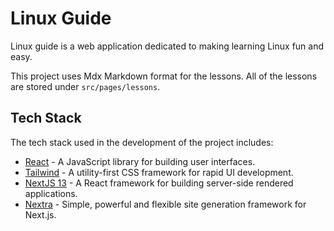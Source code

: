 # Linux Guide

Linux guide is a web application dedicated to making learning Linux fun and easy.

This project uses Mdx Markdown format for the lessons. All of the lessons are stored under `src/pages/lessons`.

## Tech Stack

The tech stack used in the development of the project includes:

- [React](https://react.dev/) - A JavaScript library for building user interfaces.
- [Tailwind](https://tailwindcss.com/) - A utility-first CSS framework for rapid UI development.
- [NextJS 13](https://nextjs.org/) - A React framework for building server-side rendered applications.
- [Nextra](https://nextra.site/) - Simple, powerful and flexible site generation framework for Next.js.
